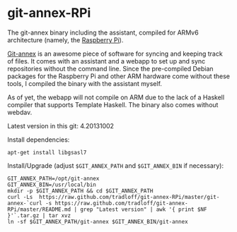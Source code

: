 git-annex-RPi
=============

The git-annex binary including the assistant, compiled for ARMv6 
architecture (namely, the [Raspberry Pi](http://www.raspberrypi.org/)). 

[Git-annex](http://git-annex.branchable.com/) is an awesome piece of 
software for syncing and keeping track of files. It comes with an assistant 
and a webapp to set up and sync repositories without the command line. Since 
the pre-compiled Debian packages for the Raspberry Pi and other ARM hardware 
come without these tools, I compiled the binary with the assistant myself. 

As of yet, the webapp will not compile on ARM due to the lack of a Haskell 
compiler that supports Template Haskell. The binary also comes without 
webdav. 

Latest version in this git: 4.20131002

Install dependencies:

    apt-get install libgsasl7

Install/Upgrade (adjust `$GIT_ANNEX_PATH` and `$GIT_ANNEX_BIN` if necessary):

    GIT_ANNEX_PATH=/opt/git-annex
    GIT_ANNEX_BIN=/usr/local/bin
    mkdir -p $GIT_ANNEX_PATH && cd $GIT_ANNEX_PATH
    curl -Ls  https://raw.github.com/tradloff/git-annex-RPi/master/git-annex-`curl -s https://raw.github.com/tradloff/git-annex-RPi/master/README.md | grep "Latest version" | awk '{ print $NF }'`.tar.gz | tar xvz
    ln -sf $GIT_ANNEX_PATH/git-annex $GIT_ANNEX_BIN/git-annex

